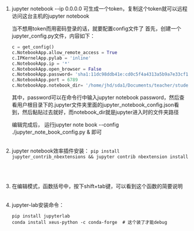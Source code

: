 1. jupyter notebook --ip 0.0.0.0  可生成一个token，复制这个token就可以远程访问这台主机的jupyter notebook

   当不想用token而用密码登录的话，就要配置config文件了
   首先，创建一个jupyter_config.py文件，内容如下：

   ```python
   c = get_config()
   c.NotebookApp.allow_remote_access = True
   c.IPKernelApp.pylab = 'inline'
   c.NotebookApp.ip = '*'
   c.NotebookApp.open_browser = False
   c.NotebookApp.password= 'sha1:11dc98ddb41e:cd0c5f4a4313a5b9a7e33cf1a1e8dca2d5cd4d14'
   c.NotebookApp.port = 6789
   c.NotebookApp.notebook_dir= '/home/jhd/sda1/Documents/teacher/student_exercise/'
   ```

   其中，password可以在命令行中输入jupyter notebook password，然后查看用户根目录下的.jupyter文件夹里面的jupyter_notebook_config.json看到，然后黏贴过去就好，而notebook_dir就是jupyter进入时的文件夹路径

   编辑完成后，
   运行jupyter note book --config ./jupyter_note_book_config.py &
   即可<br><br>

2. jupyter notebook效率插件安装：
   `pip install jupyter_contrib_nbextensions && jupyter contrib nbextension install`

<br><br>

3. 在编辑模式，函数括号中，按下shift+tab键，可以看到这个函数的简要说明<br><br>

4. jupyter-lab安装命令：

   ```
   pip install jupyterlab
   conda install xeus-python -c conda-forge  # 这个装了才能debug
   ```

   <br><br>